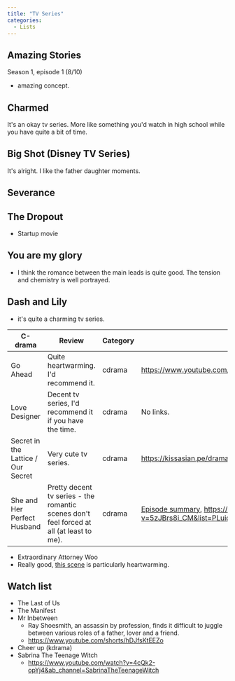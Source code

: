 ```yaml
---
title: "TV Series"
categories:
  - Lists
---
```


## Amazing Stories

Season 1, episode 1 (8/10)

- amazing concept.

## Charmed

It's an okay tv series. More like something you'd watch in high school while you have quite a bit of time.

## Big Shot (Disney TV Series)

It's alright. I like the father daughter moments.

## Severance

## The Dropout
- Startup movie

## You are my glory
- I think the romance between the main leads is quite good. The tension and chemistry is well portrayed.

## Dash and Lily
- it's quite a charming tv series.


| C-drama | Review                                  | Category       | Links       |
| ---------------| ----------------------------------------| ---------------| ---------------| 
| Go Ahead       | Quite heartwarming. I'd recommend it.   | cdrama         | https://www.youtube.com/watch?v=6M6Mgksix1o&list=PLiL-CuIBxVwMz9Zk9tUc2Q_lFUL_nBS8y&index=1&ab_channel=HuaceTVEnglish    |
| Love Designer  | Decent tv series, I'd recommend it if you have the time.  | cdrama   | No links.  |
| Secret in the Lattice / Our Secret | Very cute tv series.   | cdrama   | https://kissasian.pe/drama/secrets-in-the-lattice-2021-episode-24    |
| She and Her Perfect Husband        | Pretty decent tv series - the romantic scenes don't feel forced at all (at least to me). | cdrama   | [Episode summary](https://www.globalgranary.life/2022/11/14/she-and-her-perfect-husband-chinese-drama-review-summary/), https://www.youtube.com/watch?v=5zJBrs8i_CM&list=PLuidrAcAGAONzUXCHy5zybU4qHqPHTDJ7&index=2&ab_channel=%E8%85%BE%E8%AE%AF%E8%A7%86%E9%A2%91 |

- Extraordinary Attorney Woo
- Really good, [this scene](https://www.youtube.com/watch?v=A4IxJj4eHWM&ab_channel=NetflixK-Content) is particularly heartwarming.
## Watch list
- The Last of Us
- The Manifest
- Mr Inbetween
  - Ray Shoesmith, an assassin by profession, finds it difficult to juggle between various roles of a father, lover and a friend.
  - https://www.youtube.com/shorts/hDJfsKtEEZo
- Cheer up (kdrama)
- Sabrina The Teenage Witch
  - https://www.youtube.com/watch?v=4cQk2-opYj4&ab_channel=SabrinaTheTeenageWitch 
  